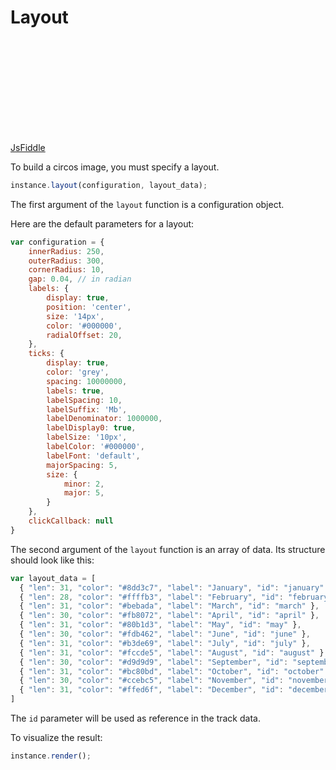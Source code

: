# Layout

<svg id='chart' style='display: block; margin: auto;'></svg>

<script type='text/javascript'>
    var buildCircos = function(){
        var instance = new circosJS({
            container:"#chart",
            width: 400,
            height: 400
        });

        var layout_data = [
          { "len": 31, "color": "#8dd3c7", "label": "January", "id": "january" },
          { "len": 28, "color": "#ffffb3", "label": "February", "id": "february" },
          { "len": 31, "color": "#bebada", "label": "March", "id": "march" },
          { "len": 30, "color": "#fb8072", "label": "April", "id": "april" },
          { "len": 31, "color": "#80b1d3", "label": "May", "id": "may" },
          { "len": 30, "color": "#fdb462", "label": "June", "id": "june" },
          { "len": 31, "color": "#b3de69", "label": "July", "id": "july" },
          { "len": 31, "color": "#fccde5", "label": "August", "id": "august" },
          { "len": 30, "color": "#d9d9d9", "label": "September", "id": "september" },
          { "len": 31, "color": "#bc80bd", "label": "October", "id": "october" },
          { "len": 30, "color": "#ccebc5", "label": "November", "id": "november" },
          { "len": 31, "color": "#ffed6f", "label": "December", "id": "december" }
        ];

        instance.layout(
            {
                innerRadius: 170,
                outerRadius: 200,
                labels: {
                    display: true,
                    size: '12px',
                    radialOffset: 12
                },
                ticks: {
                    display: false
                }
            },
            layout_data
        );

        instance.render();
    }();
    window.addEventListener("load", buildCircos, false);
</script>

[JsFiddle](http://jsfiddle.net/nicgirault/b025s1r9/1)

To build a circos image, you must specify a layout.

```javascript
instance.layout(configuration, layout_data);
```

The first argument of the `layout` function is a configuration object.

Here are the default parameters for a layout:

```javascript
var configuration = {
    innerRadius: 250,
    outerRadius: 300,
    cornerRadius: 10,
    gap: 0.04, // in radian
    labels: {
        display: true,
        position: 'center',
        size: '14px',
        color: '#000000',
        radialOffset: 20,
    },
    ticks: {
        display: true,
        color: 'grey',
        spacing: 10000000,
        labels: true,
        labelSpacing: 10,
        labelSuffix: 'Mb',
        labelDenominator: 1000000,
        labelDisplay0: true,
        labelSize: '10px',
        labelColor: '#000000',
        labelFont: 'default',
        majorSpacing: 5,
        size: {
            minor: 2,
            major: 5,
        }
    },
    clickCallback: null
}
```

The second argument of the `layout` function is an array of data. Its structure should look like this:

```javascript
var layout_data = [
  { "len": 31, "color": "#8dd3c7", "label": "January", "id": "january" },
  { "len": 28, "color": "#ffffb3", "label": "February", "id": "february" },
  { "len": 31, "color": "#bebada", "label": "March", "id": "march" },
  { "len": 30, "color": "#fb8072", "label": "April", "id": "april" },
  { "len": 31, "color": "#80b1d3", "label": "May", "id": "may" },
  { "len": 30, "color": "#fdb462", "label": "June", "id": "june" },
  { "len": 31, "color": "#b3de69", "label": "July", "id": "july" },
  { "len": 31, "color": "#fccde5", "label": "August", "id": "august" },
  { "len": 30, "color": "#d9d9d9", "label": "September", "id": "september" },
  { "len": 31, "color": "#bc80bd", "label": "October", "id": "october" },
  { "len": 30, "color": "#ccebc5", "label": "November", "id": "november" },
  { "len": 31, "color": "#ffed6f", "label": "December", "id": "december" }
]
```

The `id` parameter will be used as reference in the track data.

To visualize the result:
```javascript
instance.render();
```

